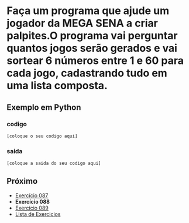 # Faça um programa que ajude um jogador da MEGA SENA a criar palpites.O programa vai perguntar quantos jogos serão gerados e vai sortear 6 números entre 1 e 60 para cada jogo, cadastrando tudo em uma lista composta.

## Exemplo em Python

### codigo

``` python
[coloque o seu codigo aqui]
```

### saida

```
[coloque a saida do seu codigo aqui]
```

## Próximo

- [Exercício 087](../../087/python)
- **Exercício 088**
- [Exercício 089](../../089/python)
- [Lista de Exercicios](../../)

